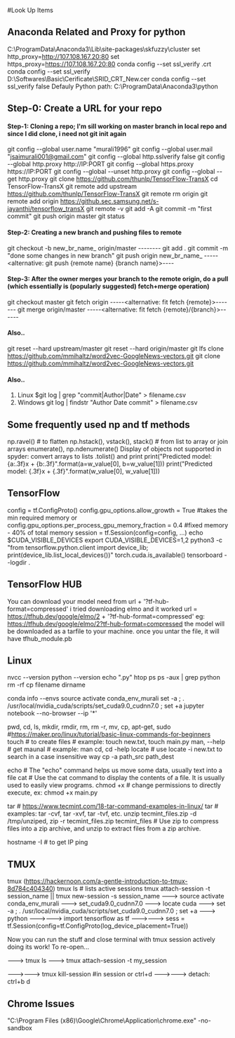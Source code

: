 #Look Up Items

## Anaconda Related and Proxy for python
C:\ProgramData\Anaconda3\Lib\site-packages\skfuzzy\cluster
set http_proxy=http://107.108.167.20:80
set https_proxy=https://107.108.167.20:80
conda config --set ssl_verify <pathToYourFile>.crt
conda config --set ssl_verify D:\Softwares\Basic\Cerificate\SRID_CRT_New.cer
conda config --set ssl_verify false
Defauly Python path: C:\ProgramData\Anaconda3\python

## Step-0: Create a URL for your repo
#### Step-1: Cloning a repo; I'm sill working on master branch in local repo and since I did clone, i need not git init again
git config --global user.name "murali1996"
git config --global user.mail "jsaimurali001@gmail.com"
git config --global http.sslverify false
git config --global http.proxy http://IP:PORT
git config --global https.proxy https://IP:PORT
git config --global --unset http.proxy
git config --global --get http.proxy
git clone https://github.com/thunlp/TensorFlow-TransX
cd TensorFlow-TransX
git remote add upstream https://github.com/thunlp/TensorFlow-TransX
git remote rm origin
git remote add origin https://github.sec.samsung.net/s-jayanthi/tensorflow_transX
git remote -v
git add -A
git commit -m "first commit"
git push origin master
git status
#### Step-2: Creating a new branch and pushing files to remote
git checkout -b new_br_name_ origin/master
-----<modify files>---
git add .
git commit -m "done some changes in new branch"
git push origin new_br_name_
-----<alternative: git push {remote name} {branch name}>----
#### Step-3: After the owner merges your branch to the remote origin, do a pull (which essentially is (popularly suggested) fetch+merge operation)
git checkout master
git fetch origin
-----<alternative: fit fetch {remote}>-------
git merge origin/master
-----<alternative: fit fetch {remote}/{branch}>------
#### Also..
git reset --hard upstream/master
git reset --hard origin/master
git lfs clone https://github.com/mmihaltz/word2vec-GoogleNews-vectors.git
git clone https://github.com/mmihaltz/word2vec-GoogleNews-vectors.git
#### Also..
1. Linux
$git log | grep "commit\|Author\|Date" > filename.csv
2. Windows
git log | findstr "Author Date commit" > filename.csv

## Some frequently used np and tf methods
np.ravel() # to flatten
np.hstack(), vstack(), stack() # from list to array or join arrays
enumerate(), np.ndenumerate()
Display of objects not supported in spyder: convert arrays to lists .tolist() and print
print("Predicted model: {a:.3f}x + {b:.3f}".format(a=w_value[0], b=w_value[1]))
print("Predicted model: {.3f}x + {.3f}".format(w_value[0], w_value[1]))

## TensorFlow
config = tf.ConfigProto()
config.gpu_options.allow_growth = True #takes the min required memory or
config.gpu_options.per_process_gpu_memory_fraction = 0.4 #fixed memory - 40% of total memory
session = tf.Session(config=config, ...)
echo $CUDA_VISIBLE_DEVICES
export CUDA_VISIBLE_DEVICES=1,2
python3 -c "from tensorflow.python.client import device_lib; print(device_lib.list_local_devices())"
torch.cuda.is_available()
tensorboard --logdir .

## TensorFlow HUB
You can download your model need from url + '?tf-hub-format=compressed'
i tried downloading elmo and it worked
url = https://tfhub.dev/google/elmo/2 + '?tf-hub-format=compressed'
eg: https://tfhub.dev/google/elmo/2?tf-hub-format=compressed
the model will be downloaded as a tarfile to your machine.
once you untar the file, it will have tfhub_module.pb


## Linux
nvcc --version
python --version
echo ".py"
htop
ps <pid>
ps -aux | grep python
rm -rf <folder name>
cp filename dirname

conda info --envs
source activate conda_env_murali
set -a ; . /usr/local/nvidia_cuda/scripts/set_cuda9.0_cudnn7.0 ; set +a
jupyter notebook --no-browser --ip '*'

pwd, cd, ls, mkdir, rmdir, rm, rm -r, mv, cp, apt-get, sudo #https://maker.pro/linux/tutorial/basic-linux-commands-for-beginners
touch # to create files # example: touch new.txt, touch main.py
man, --help # get maunal # example: man cd, cd -help
locate # use locate -i new.txt to search in a case insensitive way
cp -a path_src path_dest

echo # The "echo" command helps us move some data, usually text into a file
cat # Use the cat command to display the contents of a file. It is usually used to easily view programs.
chmod +x <filename> # change permissions to directly execute, ex: chmod +x main.py 

tar # https://www.tecmint.com/18-tar-command-examples-in-linux/
tar # examples: tar -cvf, tar -xvf, tar -tvf, etc.
unzip tecmint_files.zip -d /tmp/unziped, zip -r tecmint_files.zip tecmint_files # Use zip to compress files into a zip archive, and unzip to extract files from a zip archive.

hostname -I # to get IP
ping

## TMUX
tmux (https://hackernoon.com/a-gentle-introduction-to-tmux-8d784c404340)
tmux ls # lists active sessions
tmux attach-session -t session_name || tmux new-session -s session_name
---> source activate conda_env_murali
---> set_cuda9.0_cudnn7.0
---> locate cuda
---> set -a ; . /usr/local/nvidia_cuda/scripts/set_cuda9.0_cudnn7.0 ; set +a
---> python
--->---> import tensorflow as tf
--->---> sess = tf.Session(config=tf.ConfigProto(log_device_placement=True))

Now you can run the stuff and close terminal with tmux session actively doing its work!
To re-open...

---> tmux ls
---> tmux attach-session -t my_session

--->---> tmux kill-session #in session or ctrl+d
--->---> detach: ctrl+b d

## Chrome Issues
"C:\Program Files (x86)\Google\Chrome\Application\chrome.exe" -no-sandbox

